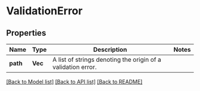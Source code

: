 # ValidationError

## Properties

Name | Type | Description | Notes
------------ | ------------- | ------------- | -------------
**path** | **Vec<String>** | A list of strings denoting the origin of a validation error. | 

[[Back to Model list]](../README.md#documentation-for-models) [[Back to API list]](../README.md#documentation-for-api-endpoints) [[Back to README]](../README.md)


